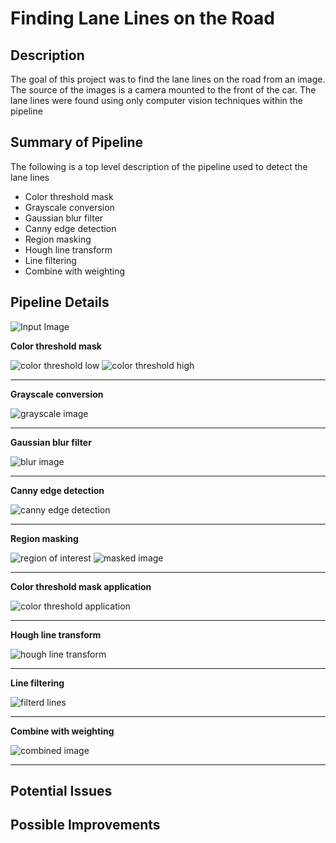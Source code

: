 # **Finding Lane Lines on the Road** 

## Description

The goal of this project was to find the lane lines on the road from an image. The source of the images is a camera mounted to the front of the car. The lane lines were found using only computer vision techniques within the pipeline


## Summary of Pipeline

The following is a top level description of the pipeline used to detect the lane lines

* Color threshold mask
* Grayscale conversion
* Gaussian blur filter
* Canny edge detection
* Region masking
* Hough line transform
* Line filtering
* Combine with weighting 

## Pipeline Details

![Input Image](images/input_image.jpg)

**Color threshold mask**

![color threshold low](images/color_threshold_low.jpg)
![color threshold high](images/color_threshold_high.jpg)

---
**Grayscale conversion**

![grayscale image](images/gray_img.jpg)

---
**Gaussian blur filter**

![blur image](images/blur_img.jpg)

---
**Canny edge detection**

![canny edge detection](images/edge_img.jpg)

---
**Region masking**

![region of interest](images/region_of_interest.jpg)
![masked image](images/masked_img.jpg)

---
**Color threshold mask application**

![color threshold application](images/masked_filt_img.jpg)

---
**Hough line transform**

![hough line transform](images/hough_line.jpg)

---
**Line filtering**

![filterd lines](images/line_img.jpg)

---
**Combine with weighting**

![combined image](images/combined_img.jpg)

---

## Potential Issues

## Possible Improvements
